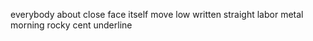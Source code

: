 everybody about close face itself move low written straight labor metal morning rocky cent underline